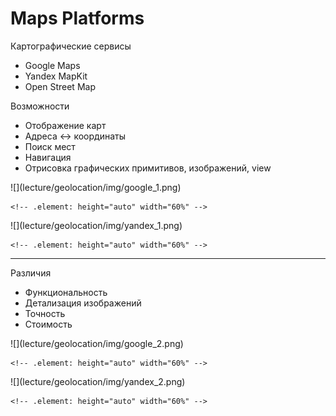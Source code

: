 <!-- .slide:    class="center-horizontal" -->

# Maps Platforms

<div class="third-left fragment" data-fragment-index="1">
<p align="left">Картографические сервисы</p>
<ul>
	<li>Google Maps</li>
	<li>Yandex MapKit</li>
	<li>Open Street Map</li>
</ul>
<div class="fragment" data-fragment-index="2">
<p align="left">Возможности</p>
<ul>
	<li>Отображение карт</li>
	<li>Адреса ↔️ координаты</li>
	<li>Поиск мест</li>
	<li>Навигация</li>
	<li>Отрисовка графических примитивов, изображений, view</li>
</ul>
</div>
</div>

<div class="third-center center-horizontal fragment" data-fragment-index="1">
    ![](lecture/geolocation/img/google_1.png)

    <!-- .element: height="auto" width="60%" -->
</div>

<div class="third-right fragment" data-fragment-index="1">
    ![](lecture/geolocation/img/yandex_1.png)

    <!-- .element: height="auto" width="60%" -->
</div>

------

<div class="third-left">
<p align="left">Различия</p>
<ul>
	<li>Функциональность</li>
	<li>Детализация изображений</li>
	<li>Точность</li>
	<li>Стоимость</li>
</ul>
</div>

<div class="third-center center-horizontal">
    ![](lecture/geolocation/img/google_2.png)

    <!-- .element: height="auto" width="60%" -->
</div>

<div class="third-right">
    ![](lecture/geolocation/img/yandex_2.png)

    <!-- .element: height="auto" width="60%" -->
</div>
